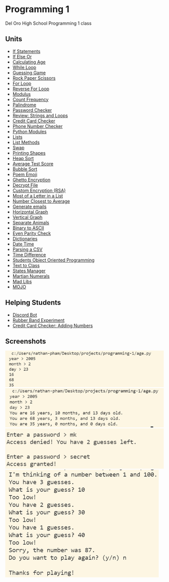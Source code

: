 # Programming 1

Del Oro High School Programming 1 class

## Units

-   [If Statements](if_statement.py)
-   [If Else Or](if_else_or.py)
-   [Calculating Age](age.py)
-   [While Loop](while_loop.py)
-   [Guessing Game](guessing_game.py)
-   [Rock Paper Scissors](rock_paper_scissors.py)
-   [For Loop](for_loop.py)
-   [Reverse For Loop](reverse_for_loop.py)
-   [Modulus](modulus.py)
-   [Count Frequency](count_frequency.py)
-   [Palindrome](palindrome.py)
-   [Password Checker](password_checker.py)
-   [Review: Strings and Loops](review_strings_loops.py)
-   [Credit Card Checker](credit_checker.py)
-   [Phone Number Checker](phone_number_checker.py)
-   [Python Modules](modules.py)
-   [Lists](lists.py)
-   [List Methods](list_methods.py)
-   [Swap](swap.py)
-   [Printing Shapes](printing_shapes.py)
-   [Heap Sort](/heap_sort.py)
-   [Average Test Score](/average_test_score.py)
-   [Bubble Sort](/bubble_sort.py)
-   [Poem Emoji](/poem_emoji.py)
-   [Ghetto Encryption](ghetto_encryption.py)
-   [Decrypt File](decrypt_file.py)
-   [Custom Encryption (RSA)](custom_encryption.py)
-   [Most of a Letter in a List](most_certain_letter.py)
-   [Number Closest to Average](closest_average.py)
-   [Generate emails](generate_email.py)
-   [Horizontal Graph](horizontal_graph.py)
-   [Vertical Graph](vertical_graph.py)
-   [Separate Animals](separate_animals.py)
-   [Binary to ASCII](https://replit.com/@phamn23/Binary-greater-Text#main.py)
-   [Even Parity Check](https://replit.com/@phamn23/Even-Parity-Test#main.py)
-   [Dictionaries](https://replit.com/@phamn23/Dictonaries)
-   [Date Time](https://replit.com/@phamn23/Python-Date#me.py)
-   [Parsing a CSV](https://replit.com/@phamn23/CSV-Zones#main.py)
-   [Time Difference](https://replit.com/@phamn23/Python-Date-with-CSV#main.py)
-   [Students Object Oriented Programming](https://replit.com/@phamn23/Student-Class#main.py)
-   [Text to Class](https://replit.com/@phamn23/Student-Class-with-File#main.py)
-   [States Manager](https://replit.com/@phamn23/States-Program#main.py)
-   [Martian Numerals](https://replit.com/@phamn23/Martian-Numerals)
-   [Mad Libs](https://replit.com/@phamn23/Mad-Libs)
-   [MOJO](mojo.py)

## Helping Students

-   [Discord Bot](discord_bot.py)
-   [Rubber Band Experiment](rubberbands_experiment/rubberbands.py)
-   [Credit Card Checker: Adding Numbers](adding_numbers.py)

## Screenshots

![](screenshots/2022-01-06-10-06-02.png)
![](screenshots/2022-01-06-10-22-06.png)
![](screenshots/while_loop.png)
![](screenshots/2022-01-10-09-36-11.png)
